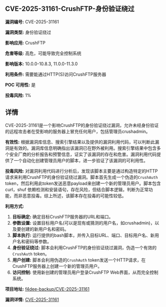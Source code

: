## CVE-2025-31161-CrushFTP-身份验证绕过

**漏洞编号:** CVE-2025-31161

**漏洞类型:** 身份验证绕过

**影响应用:** CrushFTP

**危害等级:** 高危，可能导致完全控制系统

**影响版本:** 10.0.0-10.8.3, 11.0.0-11.3.0

**利用条件:** 需要能通过HTTP(S)访问CrushFTP服务器

**POC 可用性:** 是

**投毒风险:** 1%

## 详情

CVE-2025-31161是一个影响CrushFTP的身份验证绕过漏洞，允许未经身份验证的远程攻击者在受影响的服务器上冒充任何用户，包括管理员crushadmin。

**有效性:**
根据漏洞库信息、搜索引擎结果以及提供的漏洞利用代码，可以判断此漏洞是有效的。漏洞库信息明确指出该漏洞已在野外被利用。搜索引擎结果中包含多个安全厂商的分析报告和预警信息，证实了该漏洞的存在和危害。漏洞利用代码提供了一个自动化创建管理员用户的脚本，进一步验证了该漏洞的可利用性。

**投毒风险:**
对漏洞利用代码进行分析后，发现该脚本主要是通过构造特定的HTTP请求来利用CrushFTP的身份验证绕过漏洞。脚本首先生成一个伪造的`CrushAuth` token，然后利用此token发送恶意payload来创建一个新的管理员用户。脚本包含curl，shuf 依赖检测和安装语句，存在风险，但结合脚本逻辑，判断为正常功能，而非恶意投毒。综上所述，该脚本存在投毒的可能性较低。

**利用方式:**
1.  **目标确定:** 确定目标CrushFTP服务器的URL和端口。
2.  **参数设置:** 设置目标用户名(可以是现有或猜测的用户名，如crushadmin)，以及要创建的新用户名和密码。
3.  **脚本执行:** 运行提供的bash脚本，并传入目标URL、端口、目标用户名、新用户名和密码等参数。
4.  **身份验证绕过:** 脚本会利用CrushFTP的身份验证绕过漏洞，伪造一个有效的`CrushAuth` token。
5.  **用户创建:** 脚本会利用伪造的`CrushAuth` token发送一个HTTP请求，在CrushFTP服务器上创建一个新的管理员用户。
6.  **访问控制:** 使用新创建的管理员用户登录CrushFTP Web界面，从而完全控制系统。

**项目地址:** [f4dee-backup/CVE-2025-31161](https://github.com/f4dee-backup/CVE-2025-31161)

**漏洞详情:** [CVE-2025-31161](https://nvd.nist.gov/vuln/detail/CVE-2025-31161)